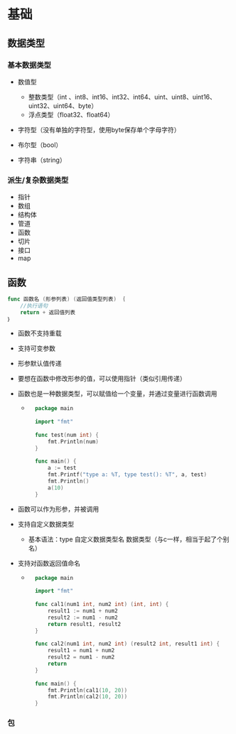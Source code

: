 # 基础

## 数据类型

### 基本数据类型

- 数值型
    - 整数类型（int 、int8、int16、int32、int64、uint、uint8、uint16、uint32、uint64、byte）
    - 浮点类型（float32、float64）

- 字符型（没有单独的字符型，使用byte保存单个字母字符）

- 布尔型（bool）

- 字符串（string）

### 派生/复杂数据类型

- 指针
- 数组
- 结构体
- 管道
- 函数
- 切片
- 接口
- map

## 函数

```go
func 函数名 (形参列表) (返回值类型列表) ｛
	//执行语句
	return + 返回值列表
｝
```

- 函数不支持重载

- 支持可变参数

- 形参默认值传递

- 要想在函数中修改形参的值，可以使用指针（类似引用传递）

- 函数也是一种数据类型，可以赋值给一个变量，并通过变量进行函数调用 

    - ```go
        package main
        
        import "fmt"
        
        func test(num int) {
        	fmt.Println(num)
        }
        
        func main() {
        	a := test
        	fmt.Printf("type a: %T, type test(): %T", a, test)
        	fmt.Println()
        	a(10)
        }
        ```

- 函数可以作为形参，并被调用

- 支持自定义数据类型

    - 基本语法：type 自定义数据类型名 数据类型（与c一样，相当于起了个别名）

- 支持对函数返回值命名

    - ```go
        package main
        
        import "fmt"
        
        func cal1(num1 int, num2 int) (int, int) {
        	result1 := num1 + num2
        	result2 := num1 - num2
        	return result1, result2
        }
        
        func cal2(num1 int, num2 int) (result2 int, result1 int) {
        	result1 = num1 + num2
        	result2 = num1 - num2
        	return
        }
        
        func main() {
        	fmt.Println(cal1(10, 20))
        	fmt.Println(cal2(10, 20))
        }
        ```

### 包